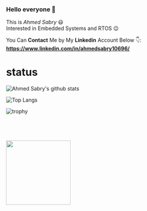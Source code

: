 ### Hello everyone 👋

This is *Ahmed Sabry* :smiley: <br>
Interested in Embedded Systems and RTOS :wink: <br>

You Can **Contact** Me by My **Linkedin** Account Below 👇: <br>
**https://www.linkedin.com/in/ahmedsabry10696/**
# status
![Ahmed Sabry's github stats](https://github-readme-stats.vercel.app/api?username=AhmedSabry10696)

![Top Langs](https://github-readme-stats.vercel.app/api/top-langs/?username=AhmedSabry10696&layout=compact)

![trophy](https://github-profile-trophy.vercel.app/?username=AhmedSabry10696)

<br>
<div align="left" style="margin: 40px 0">
    <a href="https://github.com/antonkomarev/github-profile-views-counter">
        <img width="175px" src="https://komarev.com/ghpvc/?username=AhmedSabry10696&color=DE002D">
    </a>
</div>


